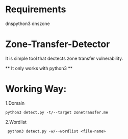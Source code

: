 # Requirements

dnspython3 
dnszone



# Zone-Transfer-Detector

It is simple tool that dectects zone transfer vulnerability.

** It only works with python3 **



# Working Way:

1.Domain

``` python3 detect.py -t/--target zonetransfer.me ```

2.Wordlist


``` python3 detect.py -w/--wordlist <file-name>```
